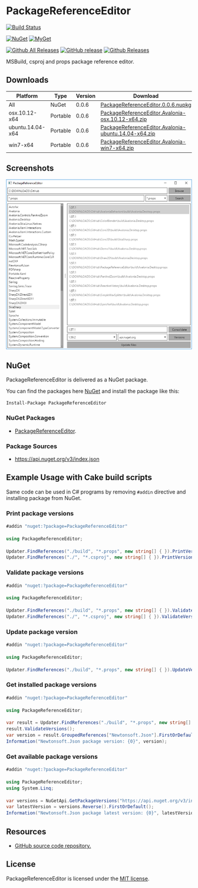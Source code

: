 # PackageReferenceEditor

[![Build Status](https://dev.azure.com/wieslawsoltes/GitHub/_apis/build/status/Sources/PackageReferenceEditor?branchName=master)](https://dev.azure.com/wieslawsoltes/GitHub/_build/latest?definitionId=57?branchName=master)

[![NuGet](https://img.shields.io/nuget/v/PackageReferenceEditor.svg)](https://www.nuget.org/packages/PackageReferenceEditor)
[![MyGet](https://img.shields.io/myget/packagereferenceeditor-nightly/vpre/PackageReferenceEditor.svg?label=myget)](https://www.myget.org/gallery/packagereferenceeditor-nightly) 

[![Github All Releases](https://img.shields.io/github/downloads/wieslawsoltes/packagereferenceeditor/total.svg)](https://github.com/wieslawsoltes/packagereferenceeditor)
[![GitHub release](https://img.shields.io/github/release/wieslawsoltes/packagereferenceeditor.svg)](https://github.com/wieslawsoltes/packagereferenceeditor)
[![Github Releases](https://img.shields.io/github/downloads/wieslawsoltes/packagereferenceeditor/latest/total.svg)](https://github.com/wieslawsoltes/packagereferenceeditor)

MSBuild, csproj and props package reference editor.

## Downloads

| Platform              | Type        | Version       | Download                                                                                                                                                                                        |
|-----------------------|-------------|---------------|-------------------------------------------------------------------------------------------------------------------------------------------------------------------------------------------------|
| All                   | NuGet       | 0.0.6         | [PackageReferenceEditor.0.0.6.nupkg](https://github.com/wieslawsoltes/packagereferenceeditor/releases/download/0.0.6/PackageReferenceEditor.0.0.6.nupkg)                                        |
| osx.10.12-x64         | Portable    | 0.0.6         | [PackageReferenceEditor.Avalonia-osx.10.12-x64.zip](https://github.com/wieslawsoltes/packagereferenceeditor/releases/download/0.0.6/PackageReferenceEditor.Avalonia-osx.10.12-x64.zip)          |
| ubuntu.14.04-x64      | Portable    | 0.0.6         | [PackageReferenceEditor.Avalonia-ubuntu.14.04-x64.zip](https://github.com/wieslawsoltes/packagereferenceeditor/releases/download/0.0.6/PackageReferenceEditor.Avalonia-ubuntu.14.04-x64.zip)    |
| win7-x64              | Portable    | 0.0.6         | [PackageReferenceEditor.Avalonia-win7-x64.zip](https://github.com/wieslawsoltes/packagereferenceeditor/releases/download/0.0.6/PackageReferenceEditor.Avalonia-win7-x64.zip)                    |

## Screenshots

![](images/Avalonia.png)

## NuGet

PackageReferenceEditor is delivered as a NuGet package.

You can find the packages here [NuGet](https://www.nuget.org/packages/PackageReferenceEditor/) and install the package like this:

`Install-Package PackageReferenceEditor`

### NuGet Packages

* [PackageReferenceEditor](https://www.nuget.org/packages/PackageReferenceEditor/).

### Package Sources

* https://api.nuget.org/v3/index.json

## Example Usage with Cake build scripts

Same code can be used in C# programs by removing `#addin` directive and installing package from NuGet.

### Print package versions
```C#
#addin "nuget:?package=PackageReferenceEditor"

using PackageReferenceEditor;

Updater.FindReferences("./build", "*.props", new string[] { }).PrintVersions();
Updater.FindReferences("./", "*.csproj", new string[] { }).PrintVersions();	
```

### Validate package versions

```C#
#addin "nuget:?package=PackageReferenceEditor"

using PackageReferenceEditor;

Updater.FindReferences("./build", "*.props", new string[] { }).ValidateVersions();
Updater.FindReferences("./", "*.csproj", new string[] { }).ValidateVersions();
```

### Update package version

```C#
#addin "nuget:?package=PackageReferenceEditor"

using PackageReferenceEditor;

Updater.FindReferences("./build", "*.props", new string[] { }).UpdateVersions("Newtonsoft.Json", "10.0.3");
```

### Get installed package versions
```C#
#addin "nuget:?package=PackageReferenceEditor"

using PackageReferenceEditor;

var result = Updater.FindReferences("./build", "*.props", new string[] { });
result.ValidateVersions();
var version = result.GroupedReferences["Newtonsoft.Json"].FirstOrDefault().Version;
Information("Newtonsoft.Json package version: {0}", version);
```

### Get available package versions
```C#
#addin "nuget:?package=PackageReferenceEditor"

using PackageReferenceEditor;
using System.Linq;

var versions = NuGetApi.GetPackageVersions("https://api.nuget.org/v3/index.json", "Newtonsoft.Json").Result;
var latestVersion = versions.Reverse().FirstOrDefault();
Information("Newtonsoft.Json package latest version: {0}", latestVersion);
```

## Resources

* [GitHub source code repository.](https://github.com/wieslawsoltes/PackageReferenceEditor)

## License

PackageReferenceEditor is licensed under the [MIT license](LICENSE.TXT).
